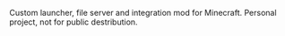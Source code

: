 Custom launcher, file server and integration mod for Minecraft. Personal project, not for public destribution.
